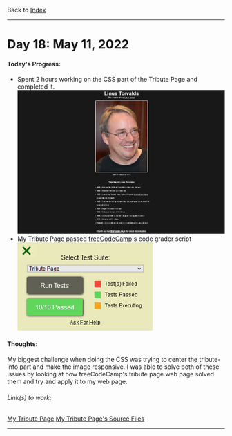 Back to [Index](../README.md)
____
# Day 18: May 11, 2022
#### Today's Progress:
-  Spent 2 hours working on the CSS part of the Tribute Page and completed it.
![TributePage2.png](../Attachments-DOC/TributePage2.png)
-  My Tribute Page passed [freeCodeCamp](https://www.freecodecamp.org/learn/responsive-web-design/)'s code grader script<br>
![TributePageGraded.png](../Attachments-DOC/TributePageGraded.png)

#### Thoughts:
My biggest challenge when doing the CSS was trying to center the tribute-info part and make the image responsive. I was able to solve both of these issues by looking at how freeCodeCamp's tribute page web page solved them and try and apply it to my web page.

###### Link(s) to work:
[My Tribute Page](https://dragoscript.github.io/TributePage/)
[My Tribute Page's Source Files](https://github.com/DragoScript/TributePage)
___

